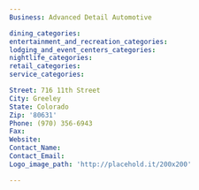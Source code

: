 ```yaml
---
Business: Advanced Detail Automotive

dining_categories:
entertainment_and_recreation_categories:
lodging_and_event_centers_categories:
nightlife_categories:
retail_categories:
service_categories:

Street: 716 11th Street
City: Greeley
State: Colorado
Zip: '80631'
Phone: (970) 356-6943
Fax:
Website:
Contact_Name:
Contact_Email:
Logo_image_path: 'http://placehold.it/200x200'

---
```



